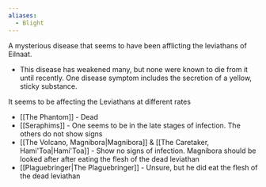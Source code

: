 ```yaml
---
aliases:
  - Blight
---
```

A mysterious disease that seems to have been afflicting the leviathans of Eilnaat.

- This disease has weakened many, but none were known to die from it until recently. One disease symptom includes the secretion of a yellow, sticky substance.

It seems to be affecting the Leviathans at different rates
- [[The Phantom]] - Dead
- [[Seraphims]] - One seems to be in the late stages of infection. The others do not show signs
- [[The Volcano, Magnibora|Magnibora]] & [[The Caretaker, Hami'Toa|Hami'Toa]] - Show no signs of infection. Magnibora should be looked after after eating the flesh of the dead leviathan
- [[Plaguebringer|The Plaguebringer]] - Unsure, but he did eat the flesh of the dead leviathan